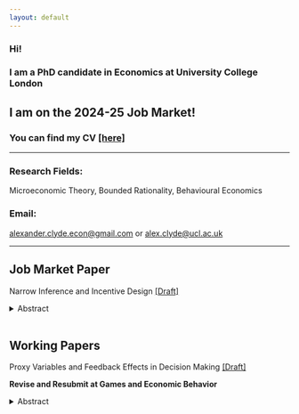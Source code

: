 ```yaml
---
layout: default
---
```


### Hi!
### I am a PhD candidate in Economics at University College London
## I am on the 2024-25 Job Market!
### You can find my CV [[here]](Documents/Alexander_Clyde_CV.pdf)

* * *

### **Research Fields:**
 
Microeconomic Theory, Bounded Rationality, Behavioural Economics

### **Email:** 

<a href="mailto:alexander.clyde.econ@gmail.com">alexander.clyde.econ@gmail.com </a> or <a href="alex.clyde@ucl.ac.uk">alex.clyde@ucl.ac.uk </a>

* * *
## **Job Market Paper**

Narrow Inference and Incentive Design [[Draft]](Documents/JMP_Narrow_Inference.pdf)
<details align="justify">
<summary>Abstract</summary>
<br>
There is evidence that people struggle to do causal inference in complex multidimensional environments. This paper explores the consequences of this in a principal-agent setting. A principal chooses a mechanism to screen an agent. The agent makes choices on multiple dimensions, and infers the effect of each action separately without properly controlling for the other actions. I characterize the principal’s optimal mechanism when facing an agent who does such `narrow' inference, and contrast it with their optimal mechanism when the agent is fully rational. I identify cases showing when the principal benefits from narrow inference and when they do not.
</details>

<br>

## **Working Papers**

Proxy Variables and Feedback Effects in Decision Making [[Draft]](Documents/Proxy_Variables_in_Equilibrium___Draft.pdf)

**Revise and Resubmit at Games and Economic Behavior**
<details align="justify">
<summary>Abstract</summary>
<br>
When using data, often an analyst only has access to proxies or measurements of the true variables of interest. I propose a framework that models economic decision makers as ‘flawed statisticians’ who assume potentially noisy proxy variables are perfectly measured. Due to feedback from the choices into data, a notion of equilibrium is required to close the model. I illustrate the concept with applications to policing/crime and market entry. In these examples, we see that very small imperfections in the proxy variable can lead to large distortions in beliefs. I characterize all strategies that can arise as equilibria when measurement is arbitrarily close to perfect.
</details>

